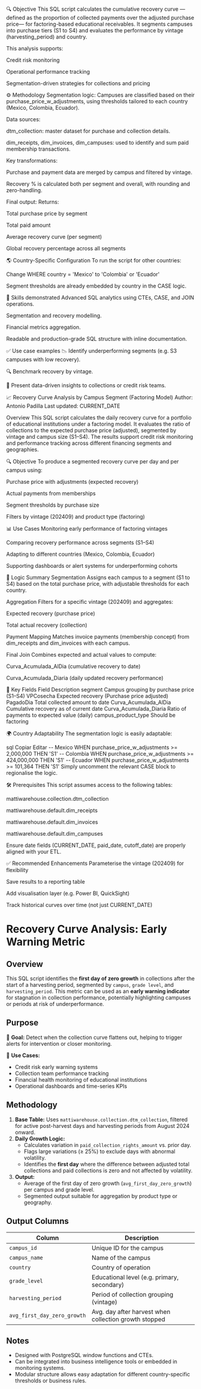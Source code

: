 🔍 Objective
This SQL script calculates the cumulative recovery curve —defined as the proportion of collected payments over the adjusted purchase price— for factoring-based educational receivables. It segments campuses into purchase tiers (S1 to S4) and evaluates the performance by vintage (harvesting_period) and country.

This analysis supports:

Credit risk monitoring

Operational performance tracking

Segmentation-driven strategies for collections and pricing

⚙️ Methodology
Segmentation logic:
Campuses are classified based on their purchase_price_w_adjustments, using thresholds tailored to each country (Mexico, Colombia, Ecuador).

Data sources:

dtm_collection: master dataset for purchase and collection details.

dim_receipts, dim_invoices, dim_campuses: used to identify and sum paid membership transactions.

Key transformations:

Purchase and payment data are merged by campus and filtered by vintage.

Recovery % is calculated both per segment and overall, with rounding and zero-handling.

Final output:
Returns:

Total purchase price by segment

Total paid amount

Average recovery curve (per segment)

Global recovery percentage across all segments

🌎 Country-Specific Configuration
To run the script for other countries:

Change WHERE country = 'Mexico' to 'Colombia' or 'Ecuador'

Segment thresholds are already embedded by country in the CASE logic.

🧠 Skills demonstrated
Advanced SQL analytics using CTEs, CASE, and JOIN operations.

Segmentation and recovery modelling.

Financial metrics aggregation.

Readable and production-grade SQL structure with inline documentation.

✅ Use case examples
📉 Identify underperforming segments (e.g. S3 campuses with low recovery).

🔍 Benchmark recovery by vintage.

💼 Present data-driven insights to collections or credit risk teams.


📈 Recovery Curve Analysis by Campus Segment (Factoring Model)
Author: Antonio Padilla
Last updated: CURRENT_DATE

Overview
This SQL script calculates the daily recovery curve for a portfolio of educational institutions under a factoring model. It evaluates the ratio of collections to the expected purchase price (adjusted), segmented by vintage and campus size (S1–S4). The results support credit risk monitoring and performance tracking across different financing segments and geographies.

🔍 Objective
To produce a segmented recovery curve per day and per campus using:

Purchase price with adjustments (expected recovery)

Actual payments from memberships

Segment thresholds by purchase size

Filters by vintage (202409) and product type (factoring)

📊 Use Cases
Monitoring early performance of factoring vintages

Comparing recovery performance across segments (S1–S4)

Adapting to different countries (Mexico, Colombia, Ecuador)

Supporting dashboards or alert systems for underperforming cohorts

🧠 Logic Summary
Segmentation
Assigns each campus to a segment (S1 to S4) based on the total purchase price, with adjustable thresholds for each country.

Aggregation
Filters for a specific vintage (202409) and aggregates:

Expected recovery (purchase price)

Total actual recovery (collection)

Payment Mapping
Matches invoice payments (membership concept) from dim_receipts and dim_invoices with each campus.

Final Join
Combines expected and actual values to compute:

Curva_Acumulada_AlDia (cumulative recovery to date)

Curva_Acumulada_Diaria (daily updated recovery performance)

🧩 Key Fields
Field	Description
segment	Campus grouping by purchase price (S1–S4)
VPCosecha	Expected recovery (Purchase price adjusted)
PagadoDia	Total collected amount to date
Curva_Acumulada_AlDia	Cumulative recovery as of current date
Curva_Acumulada_Diaria	Ratio of payments to expected value (daily)
campus_product_type	Should be factoring

🌍 Country Adaptability
The segmentation logic is easily adaptable:

sql
Copiar
Editar
-- Mexico
WHEN purchase_price_w_adjustments >= 2,000,000 THEN 'S1'
-- Colombia
WHEN purchase_price_w_adjustments >= 424,000,000 THEN 'S1'
-- Ecuador
WHEN purchase_price_w_adjustments >= 101,364 THEN 'S1'
Simply uncomment the relevant CASE block to regionalise the logic.

🛠️ Prerequisites
This script assumes access to the following tables:

mattiwarehouse.collection.dtm_collection

mattiwarehouse.default.dim_receipts

mattiwarehouse.default.dim_invoices

mattiwarehouse.default.dim_campuses

Ensure date fields (CURRENT_DATE, paid_date, cutoff_date) are properly aligned with your ETL.

✅ Recommended Enhancements
Parameterise the vintage (202409) for flexibility

Save results to a reporting table

Add visualisation layer (e.g. Power BI, QuickSight)

Track historical curves over time (not just CURRENT_DATE)

# Recovery Curve Analysis: Early Warning Metric

## Overview

This SQL script identifies the **first day of zero growth** in collections after the start of a harvesting period, segmented by `campus`, `grade level`, and `harvesting_period`. This metric can be used as an **early warning indicator** for stagnation in collection performance, potentially highlighting campuses or periods at risk of underperformance.

## Purpose

📌 **Goal:** Detect when the collection curve flattens out, helping to trigger alerts for intervention or closer monitoring.

🎯 **Use Cases:**
- Credit risk early warning systems
- Collection team performance tracking
- Financial health monitoring of educational institutions
- Operational dashboards and time-series KPIs

## Methodology

1. **Base Table:** Uses `mattiwarehouse.collection.dtm_collection`, filtered for active post-harvest days and harvesting periods from August 2024 onward.
2. **Daily Growth Logic:** 
   - Calculates variation in `paid_collection_rights_amount` vs. prior day.
   - Flags large variations (≥ 25%) to exclude days with abnormal volatility.
   - Identifies the **first day** where the difference between adjusted total collections and paid collections is zero and not affected by volatility.
3. **Output:** 
   - Average of the first day of zero growth (`avg_first_day_zero_growth`) per campus and grade level.
   - Segmented output suitable for aggregation by product type or geography.

## Output Columns

| Column                     | Description                                                 |
|----------------------------|-------------------------------------------------------------|
| `campus_id`               | Unique ID for the campus                                    |
| `campus_name`             | Name of the campus                                          |
| `country`                 | Country of operation                                        |
| `grade_level`             | Educational level (e.g. primary, secondary)                 |
| `harvesting_period`      | Period of collection grouping (vintage)                     |
| `avg_first_day_zero_growth` | Avg. day after harvest when collection growth stopped       |

## Notes

- Designed with PostgreSQL window functions and CTEs.
- Can be integrated into business intelligence tools or embedded in monitoring systems.
- Modular structure allows easy adaptation for different country-specific thresholds or business rules.







